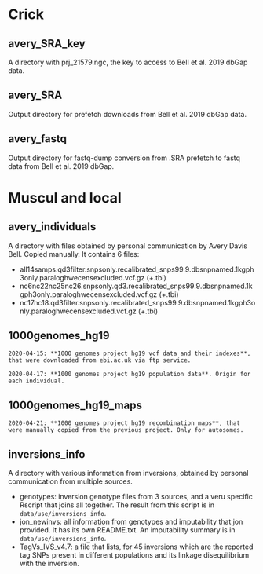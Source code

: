 # Crick
## avery_SRA_key
A directory with prj_21579.ngc, the key to access to Bell et al. 2019 dbGap data.

## avery_SRA
Output directory for prefetch downloads from Bell et al. 2019 dbGap data.

## avery_fastq
Output directory for fastq-dump conversion from .SRA prefetch to fastq data from Bell et al. 2019 dbGap.

# Muscul and local
## avery_individuals
A directory with files obtained by personal communication by Avery Davis Bell. Copied manually. It contains 6 files:
 
* all14samps.qd3filter.snpsonly.recalibrated_snps99.9.dbsnpnamed.1kgph3only.paraloghwecensexcluded.vcf.gz (+.tbi)
* nc6nc22nc25nc26.snpsonly.qd3.recalibrated_snps99.9.dbsnpnamed.1kgph3only.paraloghwecensexcluded.vcf.gz (+.tbi)
* nc17nc18.qd3filter.snpsonly.recalibrated_snps99.9.dbsnpnamed.1kgph3only.paraloghwecensexcluded.vcf.gz (+.tbi)

## 1000genomes_hg19
    2020-04-15: **1000 genomes project hg19 vcf data and their indexes**, that were downloaded from ebi.ac.uk via ftp service.

    2020-04-17: **1000 genomes project hg19 population data**. Origin for each individual. 

## 1000genomes_hg19_maps 
	2020-04-21: **1000 genomes project hg19 recombination maps**, that were manually copied from the previous project. Only for autosomes.

## inversions_info
A directory with various information from inversions, obtained by personal communication from multiple sources. 

* genotypes: inversion genotype files from 3 sources, and a veru specific Rscript that joins all together. The result from this script is in `data/use/inversions_info`.
* jon_newinvs: all information from genotypes and imputability that jon provided. It has its own README.txt. An imputability summary is in `data/use/inversions_info`.
* TagVs_IVS_v4.7: a file that lists, for 45 inversions which are the reported tag SNPs present in different populations and its linkage disequilibrium with the inversion.